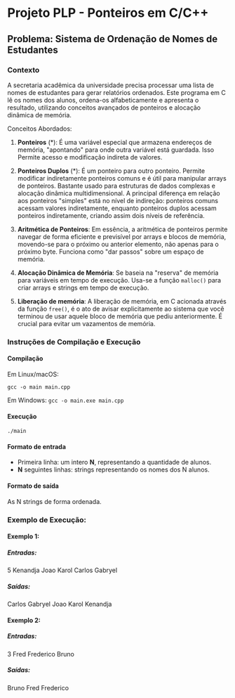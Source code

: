# Projeto PLP - Ponteiros em C/C++

## Problema: Sistema de Ordenação de Nomes de Estudantes

### Contexto

A secretaria acadêmica da universidade precisa processar uma lista de nomes de estudantes para gerar relatórios ordenados. Este programa em C lê os nomes dos alunos, ordena-os alfabeticamente e apresenta o resultado, utilizando conceitos avançados de ponteiros e alocação dinâmica de memória.

Conceitos Abordados:

1. **Ponteiros** (*): É uma variável especial que armazena endereços de memória, "apontando" para onde outra variável está guardada. Isso Permite acesso e modificação indireta de valores.

2. **Ponteiros Duplos** (*): É um ponteiro para outro ponteiro. Permite modificar indiretamente ponteiros comuns e é útil para manipular arrays de ponteiros. Bastante usado para estruturas de dados complexas e alocação dinâmica multidimensional. A principal diferença em relação aos ponteiros "simples" está no nível de indireção: ponteiros comuns acessam valores indiretamente, enquanto ponteiros duplos acessam ponteiros indiretamente, criando assim dois níveis de referência.

3. **Aritmética de Ponteiros**: Em essência, a aritmética de ponteiros permite navegar de forma eficiente e previsível por arrays e blocos de memória, movendo-se para o próximo ou anterior elemento, não apenas para o próximo byte. Funciona como "dar passos" sobre um espaço de memória.

4. **Alocação Dinâmica de Memória**: Se baseia na "reserva" de memória para variáveis em tempo de execução. Usa-se a função ```malloc()``` para criar arrays e strings em tempo de execução.

5. **Liberação de memória**: A liberação de memória, em C acionada através da função ```free()```, é o ato de avisar explicitamente ao sistema que você terminou de usar aquele bloco de memória que pediu anteriormente. É crucial para evitar um vazamentos de memória.

### Instruções de Compilação e Execução

#### Compilação

Em Linux/macOS:

```gcc -o main main.cpp```

Em Windows:
```gcc -o main.exe main.cpp```

#### Execução

```./main```

#### Formato de entrada

* Primeira linha: um intero **N**, representando a quantidade de alunos.
* **N** seguintes linhas: strings representando os nomes dos N alunos.

#### Formato de saída
As N strings de forma ordenada.

### Exemplo de Execução:

#### Exemplo 1:

##### Entradas:

5
Kenandja
Joao
Karol
Carlos
Gabryel

##### Saídas:

Carlos
Gabryel
Joao
Karol
Kenandja

#### Exemplo 2:

##### Entradas:

3
Fred
Frederico
Bruno

##### Saídas:

Bruno
Fred
Frederico
